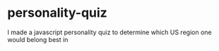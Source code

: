 # personality-quiz
I made a javascript personality quiz to determine which US region one would belong best in
